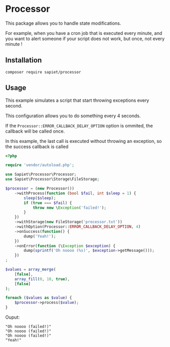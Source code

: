 # Processor

This package allows you to handle state modifications.

For example, when you have a cron job that is executed every minute, and you want to alert someone if your script does not work, but once, not every minute ! 


## Installation

`composer require sapiet/processor`


## Usage

This example simulates a script that start throwing exceptions every second.

This configuration allows you to do something every 4 seconds.

If the `Processor::ERROR_CALLBACK_DELAY_OPTION` option is ommited, the callback will be called once.

In this example, the last call is executed without throwing an exception, so the success callback is called

```php
<?php

require 'vendor/autoload.php';

use Sapiet\Processor\Processor;
use Sapiet\Processor\Storage\FileStorage;

$processor = (new Processor())
    ->withProcess(function (bool $fail, int $sleep = 1) {
        sleep($sleep);
        if (true === $fail) {
            throw new \Exception('failed!');
        }
    })
    ->withStorage(new FileStorage('processor.txt'))
    ->withOption(Processor::ERROR_CALLBACK_DELAY_OPTION, 4)
    ->onSuccess(function() {
        dump('Yeah!');
    })
    ->onError(function (\Exception $exception) {
        dump(sprintf('Oh noooo (%s)', $exception->getMessage()));
    })
;

$values = array_merge(
    [false],
    array_fill(0, 10, true),
    [false]
);

foreach ($values as $value) {
    $processor->process($value);
}

```

Ouput:

```
"Oh noooo (failed!)"
"Oh noooo (failed!)"
"Oh noooo (failed!)"
"Yeah!"

```
